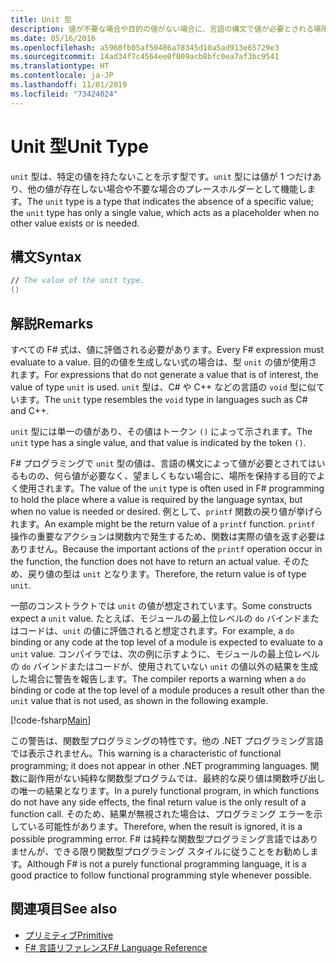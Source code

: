 ```yaml
---
title: Unit 型
description: 値が不要な場合や目的の値がない場合に、言語の構文で値が必要とされる場所を保持するために、どのようにして F# の 'unit' 型がよく使用されるかについて説明します。
ms.date: 05/16/2016
ms.openlocfilehash: a5960fb05af50486a78345d10a5ad913e65729e3
ms.sourcegitcommit: 14ad34f7c4564ee0f009acb8bfc0ea7af3bc9541
ms.translationtype: HT
ms.contentlocale: ja-JP
ms.lasthandoff: 11/01/2019
ms.locfileid: "73424024"
---
```

# <a name="unit-type"></a><span data-ttu-id="be611-103">Unit 型</span><span class="sxs-lookup"><span data-stu-id="be611-103">Unit Type</span></span>

<span data-ttu-id="be611-104">`unit` 型は、特定の値を持たないことを示す型です。`unit` 型には値が 1 つだけあり、他の値が存在しない場合や不要な場合のプレースホルダーとして機能します。</span><span class="sxs-lookup"><span data-stu-id="be611-104">The `unit` type is a type that indicates the absence of a specific value; the `unit` type has only a single value, which acts as a placeholder when no other value exists or is needed.</span></span>

## <a name="syntax"></a><span data-ttu-id="be611-105">構文</span><span class="sxs-lookup"><span data-stu-id="be611-105">Syntax</span></span>

```fsharp
// The value of the unit type.
()
```

## <a name="remarks"></a><span data-ttu-id="be611-106">解説</span><span class="sxs-lookup"><span data-stu-id="be611-106">Remarks</span></span>

<span data-ttu-id="be611-107">すべての F# 式は、値に評価される必要があります。</span><span class="sxs-lookup"><span data-stu-id="be611-107">Every F# expression must evaluate to a value.</span></span> <span data-ttu-id="be611-108">目的の値を生成しない式の場合は、型 `unit` の値が使用されます。</span><span class="sxs-lookup"><span data-stu-id="be611-108">For expressions that do not generate a value that is of interest, the value of type `unit` is used.</span></span> <span data-ttu-id="be611-109">`unit` 型は、C# や C++ などの言語の `void` 型に似ています。</span><span class="sxs-lookup"><span data-stu-id="be611-109">The `unit` type resembles the `void` type in languages such as C# and C++.</span></span>

<span data-ttu-id="be611-110">`unit` 型には単一の値があり、その値はトークン `()` によって示されます。</span><span class="sxs-lookup"><span data-stu-id="be611-110">The `unit` type has a single value, and that value is indicated by the token `()`.</span></span>

<span data-ttu-id="be611-111">F# プログラミングで `unit` 型の値は、言語の構文によって値が必要とされてはいるものの、何ら値が必要なく、望ましくもない場合に、場所を保持する目的でよく使用されます。</span><span class="sxs-lookup"><span data-stu-id="be611-111">The value of the `unit` type is often used in F# programming to hold the place where a value is required by the language syntax, but when no value is needed or desired.</span></span> <span data-ttu-id="be611-112">例として、`printf` 関数の戻り値が挙げられます。</span><span class="sxs-lookup"><span data-stu-id="be611-112">An example might be the return value of a `printf` function.</span></span> <span data-ttu-id="be611-113">`printf` 操作の重要なアクションは関数内で発生するため、関数は実際の値を返す必要はありません。</span><span class="sxs-lookup"><span data-stu-id="be611-113">Because the important actions of the `printf` operation occur in the function, the function does not have to return an actual value.</span></span> <span data-ttu-id="be611-114">そのため、戻り値の型は `unit` となります。</span><span class="sxs-lookup"><span data-stu-id="be611-114">Therefore, the return value is of type `unit`.</span></span>

<span data-ttu-id="be611-115">一部のコンストラクトでは `unit` の値が想定されています。</span><span class="sxs-lookup"><span data-stu-id="be611-115">Some constructs expect a `unit` value.</span></span> <span data-ttu-id="be611-116">たとえば、モジュールの最上位レベルの `do` バインドまたはコードは、`unit` の値に評価されると想定されます。</span><span class="sxs-lookup"><span data-stu-id="be611-116">For example, a `do` binding or any code at the top level of a module is expected to evaluate to a `unit` value.</span></span> <span data-ttu-id="be611-117">コンパイラでは、次の例に示すように、モジュールの最上位レベルの `do` バインドまたはコードが、使用されていない `unit` の値以外の結果を生成した場合に警告を報告します。</span><span class="sxs-lookup"><span data-stu-id="be611-117">The compiler reports a warning when a `do` binding or code at the top level of a module produces a result other than the `unit` value that is not used, as shown in the following example.</span></span>

[!code-fsharp[Main](~/samples/snippets/fsharp/lang-ref-1/snippet901.fs)]

<span data-ttu-id="be611-118">この警告は、関数型プログラミングの特性です。他の .NET プログラミング言語では表示されません。</span><span class="sxs-lookup"><span data-stu-id="be611-118">This warning is a characteristic of functional programming; it does not appear in other .NET programming languages.</span></span> <span data-ttu-id="be611-119">関数に副作用がない純粋な関数型プログラムでは、最終的な戻り値は関数呼び出しの唯一の結果となります。</span><span class="sxs-lookup"><span data-stu-id="be611-119">In a purely functional program, in which functions do not have any side effects, the final return value is the only result of a function call.</span></span> <span data-ttu-id="be611-120">そのため、結果が無視された場合は、プログラミング エラーを示している可能性があります。</span><span class="sxs-lookup"><span data-stu-id="be611-120">Therefore, when the result is ignored, it is a possible programming error.</span></span> <span data-ttu-id="be611-121">F# は純粋な関数型プログラミング言語ではありませんが、できる限り関数型プログラミング スタイルに従うことをお勧めします。</span><span class="sxs-lookup"><span data-stu-id="be611-121">Although F# is not a purely functional programming language, it is a good practice to follow functional programming style whenever possible.</span></span>

## <a name="see-also"></a><span data-ttu-id="be611-122">関連項目</span><span class="sxs-lookup"><span data-stu-id="be611-122">See also</span></span>

- [<span data-ttu-id="be611-123">プリミティブ</span><span class="sxs-lookup"><span data-stu-id="be611-123">Primitive</span></span>](basic-types.md)
- [<span data-ttu-id="be611-124">F# 言語リファレンス</span><span class="sxs-lookup"><span data-stu-id="be611-124">F# Language Reference</span></span>](index.md)
